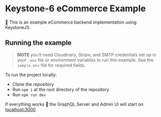 # Keystone-6 eCommerce Example

👋 This is an example eCommerce backend implementation using KeystoneJS.

## Running the example

> **NOTE** you'll need Cloudinary, Stripe, and SMTP credentials set up in your `.env` file or environment variables to run this example. See the `sample.env` file for required fields.

To run the project locally:

- Clone the repository
- Run `npm i` at the root directory of the repository
- Run `npm run dev`

If everything works 🤞 the GraphQL Server and Admin UI will start on [localhost:3000](http://localhost:3000)
